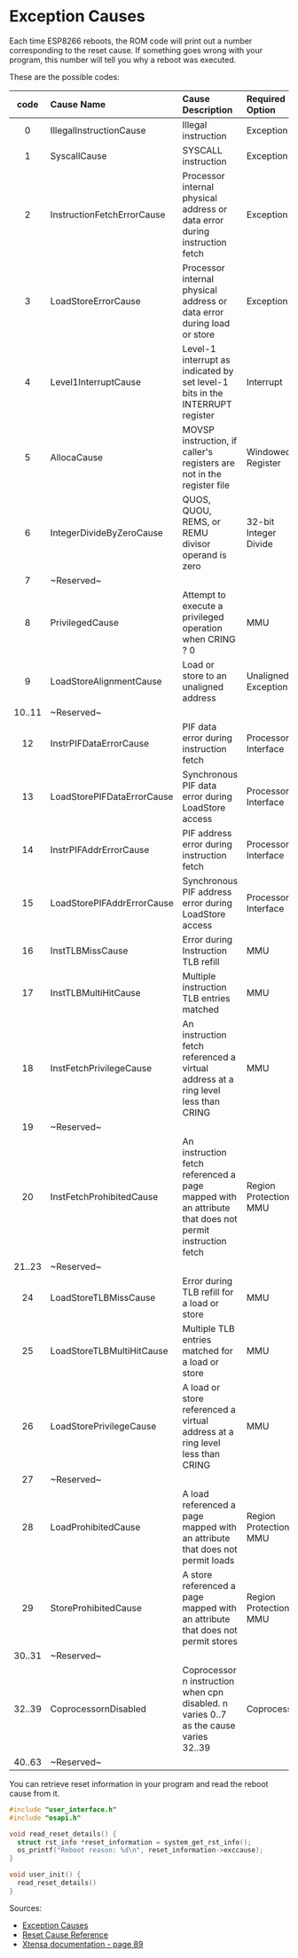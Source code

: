 # Exception Causes

Each time ESP8266 reboots, the ROM code will print out a number corresponding to the reset cause. If something goes wrong with your program, this number will tell you why a reboot was executed.

These are the possible codes:

|  code  | Cause Name                 | Cause Description                                                                                      | Required Option          |
| :----: | :------------------------- | :----------------------------------------------------------------------------------------------------- | :----------------------- |
|   0    | IllegalInstructionCause    | Illegal instruction                                                                                    | Exception                |
|   1    | SyscallCause               | SYSCALL instruction                                                                                    | Exception                |
|   2    | InstructionFetchErrorCause | Processor internal physical address or data error during instruction fetch                             | Exception                |
|   3    | LoadStoreErrorCause        | Processor internal physical address or data error during load or store                                 | Exception                |
|   4    | Level1InterruptCause       | Level-1 interrupt as indicated by set level-1 bits in the INTERRUPT register                           | Interrupt                |
|   5    | AllocaCause                | MOVSP instruction, if caller's registers are not in the register file                                  | Windowed Register        |
|   6    | IntegerDivideByZeroCause   | QUOS, QUOU, REMS, or REMU divisor operand is zero                                                      | 32-bit Integer Divide    |
|   7    | ~Reserved~                 |                                                                                                        |                          |
|   8    | PrivilegedCause            | Attempt to execute a privileged operation when CRING ? 0                                               | MMU                      |
|   9    | LoadStoreAlignmentCause    | Load or store to an unaligned address                                                                  | Unaligned Exception      |
| 10..11 | ~Reserved~                 |                                                                                                        |                          |
|   12   | InstrPIFDataErrorCause     | PIF data error during instruction fetch                                                                | Processor Interface      |
|   13   | LoadStorePIFDataErrorCause | Synchronous PIF data error during LoadStore access                                                     | Processor Interface      |
|   14   | InstrPIFAddrErrorCause     | PIF address error during instruction fetch                                                             | Processor Interface      |
|   15   | LoadStorePIFAddrErrorCause | Synchronous PIF address error during LoadStore access                                                  | Processor Interface      |
|   16   | InstTLBMissCause           | Error during Instruction TLB refill                                                                    | MMU                      |
|   17   | InstTLBMultiHitCause       | Multiple instruction TLB entries matched                                                               | MMU                      |
|   18   | InstFetchPrivilegeCause    | An instruction fetch referenced a virtual address at a ring level less than CRING                      | MMU                      |
|   19   | ~Reserved~                 |                                                                                                        |                          |
|   20   | InstFetchProhibitedCause   | An instruction fetch referenced a page mapped with an attribute that does not permit instruction fetch | Region Protection or MMU |
| 21..23 | ~Reserved~                 |                                                                                                        |                          |
|   24   | LoadStoreTLBMissCause      | Error during TLB refill for a load or store                                                            | MMU                      |
|   25   | LoadStoreTLBMultiHitCause  | Multiple TLB entries matched for a load or store                                                       | MMU                      |
|   26   | LoadStorePrivilegeCause    | A load or store referenced a virtual address at a ring level less than CRING                           | MMU                      |
|   27   | ~Reserved~                 |                                                                                                        |                          |
|   28   | LoadProhibitedCause        | A load referenced a page mapped with an attribute that does not permit loads                           | Region Protection or MMU |
|   29   | StoreProhibitedCause       | A store referenced a page mapped with an attribute that does not permit stores                         | Region Protection or MMU |
| 30..31 | ~Reserved~                 |                                                                                                        |                          |
| 32..39 | CoprocessornDisabled       | Coprocessor n instruction when cpn disabled. n varies 0..7 as the cause varies 32..39                  | Coprocessor              |
| 40..63 | ~Reserved~                 |                                                                                                        |                          |

You can retrieve reset information in your program and read the reboot cause from it.

```c
#include "user_interface.h"
#include "osapi.h"

void read_reset_details() {
  struct rst_info *reset_information = system_get_rst_info();
  os_printf("Reboot reason: %d\n", reset_information->exccause);
}

void user_init() {
  read_reset_details()
}
```

Sources:

- [Exception Causes](https://github.com/Links2004/Arduino/blob/master/doc/exception_causes.md)
- [Reset Cause Reference](https://www.espressif.com/sites/default/files/documentation/esp8266_reset_causes_and_common_fatal_exception_causes_en.pdf)
- [Xtensa documentation - page 89](https://0x04.net/~mwk/doc/xtensa.pdf)
